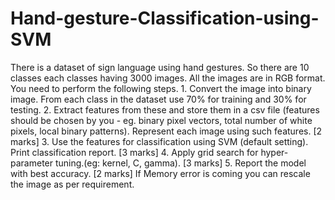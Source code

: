 # Hand-gesture-Classification-using-SVM
There is a dataset of sign language using hand gestures. So there are 10 classes each classes having 3000 images. All the images are in RGB format. You need to perform the following steps.   1. Convert the image into binary image. From each class in the dataset use 70% for training and 30% for testing.  2. Extract features from these and store them in a csv file (features should be chosen by you - eg. binary pixel vectors, total number of white pixels, local binary patterns). Represent each image using such features. [2 marks]  3. Use the features for classification using SVM (default setting). Print classification report. [3 marks]  4. Apply grid search for hyper-parameter tuning.(eg: kernel, C, gamma). [3 marks]  5. Report the model with best accuracy. [2 marks]  If Memory error is coming you can rescale the image as per requirement.
